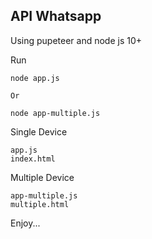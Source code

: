 ## API Whatsapp
Using pupeteer and node js 10+

Run
```
node app.js

Or

node app-multiple.js
```

Single Device
```
app.js
index.html
```

Multiple Device
```
app-multiple.js
multiple.html
```

Enjoy...
